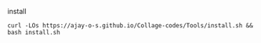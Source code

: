install 

```
curl -LOs https://ajay-o-s.github.io/Collage-codes/Tools/install.sh && bash install.sh
```
